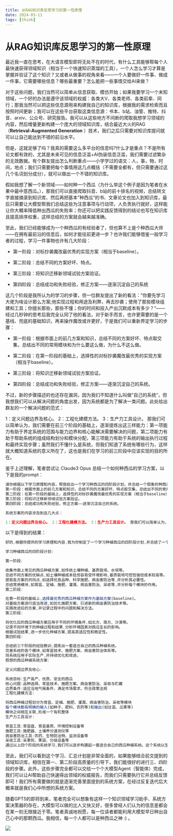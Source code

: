 ```yaml
---
title: 从RAG知识库反思学习的第一性原理
date: 2024-03-11
tags: [think]
---
```


# 从RAG知识库反思学习的第一性原理

最近我一直在思考，在大语言模型即将无处不在的时代，有什么工具能够帮每个人最快速获得领域知识（相当于一个快速知识蒸馏的工具），一个人怎么学习才算是掌握并验证了这个知识？又或者从做事的视角来看——一个人要做好一件事、做成一件事，它需要哪些信息？哪些最重要？怎么能把一些事情交给AI来做？

对于这些问题，我们当然可以简单从信息获取、模仿开始；如果我要学习一个未知领域，一个好的办法是遵守该领域的权威：各类大V、各类老师、各类前辈、同行；那我当然可以把这些信息源用来构建我自己的知识库，根据我的需求检索而且按照时间更新；我可以在这些平台获取这类信息源：书本、b站、油管、推特、抖音、arxiv、公众号、研究报告。我可以从这些地方不间断的爬取我想学习领域的内容，然后增量更新构建一个庞大的领域知识库，结合最近大火的RAG（**Retrieval-Augmented Generation** ）技术，我们之后只需要对知识库提问就可以让自己能达到不错的前沿水平。

<!--truncate-->

但是，这就足够了吗？我真的需要这么多平台的信息吗?什么才是重点？不是所有论文都有效的，尤其是未来可见的信息泛滥+AI伪装信息泛滥，我们需要过滤繁杂的无效数据。有个群友提出怎么判断重点——小学学过的语文：人，事，物，时间，地点；我们只需要把每个事情用这几点概括（不需要全都有，但只需要通过这几个名词划分成分），就可以做出一个不错的知识库。

假如我想了解一个新领域——如何种一个西瓜（为什么举这个例子是因为笔者在水果中最中意西瓜。），那我们可以直接爬取抖音、b站的前十排名的视频，总结转文字直接摘录到知识库、然后再把基本”种西瓜“的书、文章论文也加入到知识库，最后只需要让大模型帮我们总结这些为注意事项与行动项，人负责执行就好，这样能让你大概率降低种出西瓜的失败率；你还可以把实践反馈得到的结论也写在知识库且提高排序权重，这样总结的方案就会越来越准确。

至此，我们已经能够成为一个种西瓜的有经验者了，但也算不上是个种西瓜大师——在拥有最前沿的信息后，如何才能往前更进一步？也许我们能够借鉴一般学习者的过程，学习一件事物也许有几大阶段：

- 第一阶段：对标抄袭魔改最优秀的实现方案（相当于baseline）。

- 第二阶段：总结不同的方案好坏、特点。

- 第三阶段：将知识迁移新领域试验方案验证。

- 第四阶段：总结成功和失败经验，修正方案——逐渐沉淀自己的系统

这几个阶段是我所认为的学习的步骤，但一位群友提出了新的看法：”你要先学习大佬为啥设计那么方案;他实现过程和用途及利弊，再去抄袭；使用了那些模块组建和工具；你擅长那些，那些不懂；你的时间和投入产出沉默成本有多少？“——经过几秒钟的思考后我完全认同了他的看法，对于新手而言，也许更需要的是一个基线、兜底的基础知识，再来操作魔改或许更好，于是我们可以重新界定学习的步骤：

- 第一阶段：根据市面上的前几方案和知识，总结不同的方案好坏、特点取交集，总结出不同的常用模块和为什么要这么做，为什么不这么做。

- 第二阶段：在第一阶段的基础上，选择性的对标抄袭魔改最优秀的实现方案（相当于baseline）。

- 第三阶段：将知识迁移新领域试验方案验证。

- 第四阶段：总结成功和失败经验，修正方案——逐渐沉淀自己的系统。

不过，新的步骤描述的也还存在漏洞，因为我们不知道什么叫做”自己的系统“，但我想我们可以从解决问题的角度出发，因为系统都是为了解决一类问题。此处给出群友的一个解决问题的范式：

1：定义问题边界及核心。 2：工程化建模方法。 3：生产力工具设计。 那我们可以简单认为，我们需要在前三个阶段的基础上，逐渐提炼出这三样能力：第一项能力有助于界定系统的范围与能力边界和核心能解决需要解决的问题，第二项能力有助于帮助系统的组成结构划分和模块分配，第三项能力有助于系统的输出执行过程和最终实现步骤；虽然我们不懂什么是系统，但我们知道了系统有哪些行为，这样就大概知道系统的意义所在了，这也是我们在学习的前三阶段中应该实现的目的所在。

鉴于上述理解，笔者尝试让 Claude3  Opus 总结一个如何种西瓜的学习方案，以下是我的prompt：

```jsx
请你根据以下学习原理和内容，帮我给出一个学习种西瓜的四阶段计划，并总结一个假象的种西瓜的系统方案，其中四阶段的内容涉及到：
第一阶段：根据市面上的前几方案和知识，总结不同的方案好坏、特点取交集，总结出不同的常用模块和为什么要这么做，为什么不这么做。
第二阶段：在第一阶段的基础上，选择性的对标抄袭魔改最优秀的实现方案（相当于baseline）。
第三阶段：将知识迁移新领域试验方案验证。
第四阶段：总结成功和失败经验，修正方案——逐渐沉淀自己的系统。

系统方案的内容涉及到这几大点：

1：定义问题边界及核心。 2：工程化建模方法。 3：生产力工具设计。 那我们可以简单认为，我们需要在前三个阶段的基础上，逐渐提炼出这三样能力：第一项能力有助于界定系统的范围与能力边界和核心能解决需要解决的问题，第二项能力有助于帮助系统的组成结构划分和模块分配，第三项能力有助于系统的输出执行过程和最终实现步骤；虽然我们不懂什么是系统，但我们知道了系统有哪些行为，这样就大概知道系统的意义所在了，这也是我们在学习的前三阶段中应该实现的目的所在。
```

以下是得到的结果：

```jsx
好的,根据你提供的学习原理和内容,我为你制定了一个学习种植西瓜的四阶段计划,并总结了一个假想的种植西瓜系统方案。

学习种植西瓜的四阶段计划:

第一阶段:

收集市面上常见的西瓜种植方案,如传统土壤种植、基质栽培、水培等。
总结不同方案的优缺点,如土壤种植成本低但容易受环境影响,基质栽培可控性强但成本较高等。
提取各方案的共同点,如选择优良品种、科学施肥、病虫害防治等,并分析其必要性。
总结常用模块,如育苗、定植、施肥、灌溉、病虫害防治、采收等,并分析每个模块的作用。
第二阶段:

在第一阶段的基础上,选择最优秀的西瓜种植方案作为基础方案(baseline)。
对基础方案进行适当改进,如优化施肥方案、引进新的病虫害防治技术等。
实践改进后的方案,并记录过程中的问题和解决方法。
第三阶段:

将优化后的西瓜种植方案应用于不同的环境条件,如北方、南方、沙漠等。
记录不同环境下的种植过程和结果,分析环境因素对西瓜生长的影响。
根据试验结果,进一步优化种植方案,提高其适应性和稳定性。
第四阶段:

总结前三个阶段的经验教训,提炼出一套适合自己的西瓜种植系统。
完善系统的各个模块,如育苗技术、施肥方案、病虫害防治体系等。
将系统应用于实际生产,并持续优化和改进。
假想的西瓜种植系统方案:

定义问题边界及核心:

系统目标:生产高产、优质、安全的西瓜
核心问题:品种选择、育苗技术、施肥方案、病虫害防治、采收与贮藏
边界条件:适应当地气候条件、满足市场需求、符合政策法规
工程化建模方法:

将西瓜种植过程划分为育苗、定植、施肥、灌溉、病虫害防治、采收等模块
每个模块都有明确的输入(如种子、肥料、农药等)和输出(如壮苗、瓜果等)
模块之间相互关联,形成一个有机整体
生产力工具设计:

育苗工具:育苗盘、育苗基质、环境控制设备等
施肥工具:施肥器、土壤养分速测仪等
病虫害防治工具:农药、生物防治物、监测设备等
采收工具:采果剪、果袋、分级设备等
通过以上四个阶段的系统学习,我们可以逐步构建起一套适合自己的西瓜种植系统。这个系统以生产高产、优质、安全的西瓜为目标,以品种选择、育苗技术、施肥方案、病虫害防治、采收与贮藏为核心问题,并考虑了当地气候条件、市场需求、政策法规等边界条件。同时,系统采用工程化的建模方法,将种植过程划分为若干个相互关联的模块,每个模块都有明确的输入和输出,并配备了相应的生产力工具。这样,我们就可以更加系统、高效地开展西瓜种植,并不断优化和改进我们的种植方案。

```

至此，我们可以看到这个学习、汇总计划是非常全面的，如果能够结合前文提到的领域知识库，相信在第一、第二阶段高质量的引导下，我们能很好的进行三、四阶段的步骤。此外，这些步骤完全都可以交给一个个大模型Agent（智能体）完成，我们可以让AI帮助自己快速得出领域的权威报告，而我们只需要执行它并总结反馈即可！我们所有需要做的就是逐渐完善里面提到的系统方案，在经过反复迭代后大概率就是我们心中所想的系统方案。

随着GPT5的即将到来，笔者完全可以想象有这样一个知识领域学习助手、系统方案决策器的存在，大模型可以做的比人又快又好，很多曾经人们认为的信息差都会在某一刻无限接近于零。笔者真诚地祝愿，每一位读者都能利用大模型早日种出自己心中的那颗西瓜。我相信，每一个人都可以是种西瓜之神 :) 。

![](https://p5.itc.cn/images01/20230312/4a7dee4be37e49708d20eb604e6ae4d5.jpeg)
